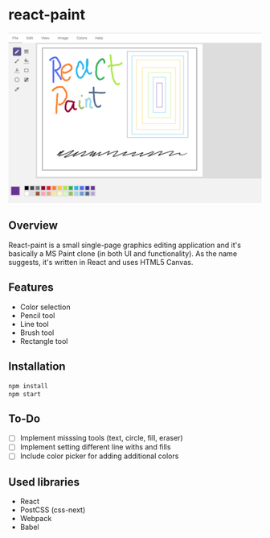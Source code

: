 # react-paint

![Screenshot](./screenshot.png)

Overview
--------
React-paint is a small single-page graphics editing application and it's basically a MS Paint clone (in both UI and functionality). As the name suggests, it's written in React and uses HTML5 Canvas.


Features
--------
* Color selection
* Pencil tool
* Line tool
* Brush tool
* Rectangle tool


Installation 
------------
    npm install
    npm start


To-Do
-----
- [ ] Implement misssing tools (text, circle, fill, eraser)
- [ ] Implement setting different line withs and fills
- [ ] Include color picker for adding additional colors

Used libraries
--------------
* React
* PostCSS (css-next)
* Webpack
* Babel
